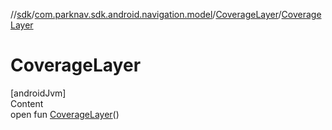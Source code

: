 //[sdk](../../../index.md)/[com.parknav.sdk.android.navigation.model](../index.md)/[CoverageLayer](index.md)/[CoverageLayer](-coverage-layer.md)



# CoverageLayer  
[androidJvm]  
Content  
open fun [CoverageLayer](-coverage-layer.md)()  



